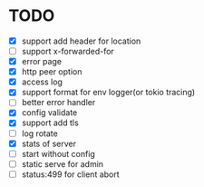 # TODO

- [x] support add header for location
- [ ] support x-forwarded-for
- [x] error page
- [x] http peer option
- [x] access log
- [x] support format for env logger(or tokio tracing)
- [ ] better error handler
- [x] config validate
- [x] support add tls
- [ ] log rotate
- [x] stats of server
- [ ] start without config
- [ ] static serve for admin
- [ ] status:499 for client abort
